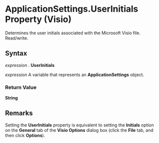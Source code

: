
# ApplicationSettings.UserInitials Property (Visio)

Determines the user initials associated with the Microsoft Visio file. Read/write.


## Syntax

 _expression_ . **UserInitials**

 _expression_ A variable that represents an **ApplicationSettings** object.


### Return Value

 **String**


## Remarks

Setting the  **UserInitials** property is equivalent to setting the **Initials** option on the **General** tab of the **Visio Options** dialog box (click the **File** tab, and then click **Options**).

